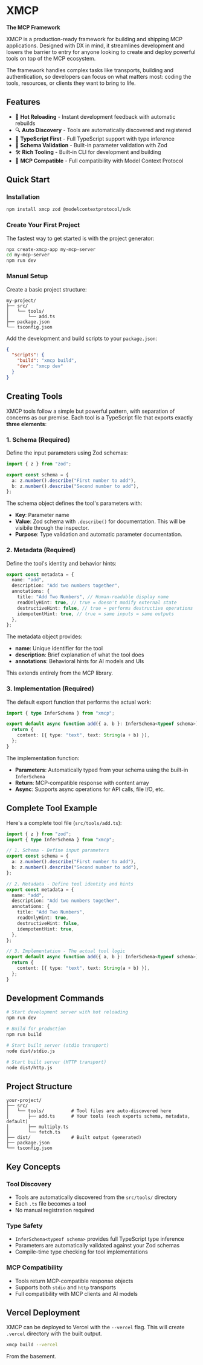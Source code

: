 # XMCP

**The MCP Framework**

XMCP is a production-ready framework for building and shipping MCP applications. Designed with DX in mind, it streamlines development and lowers the barrier to entry for anyone looking to create and deploy powerful tools on top of the MCP ecosystem.

The framework handles complex tasks like transports, building and authentication, so developers can focus on what matters most: coding the tools, resources, or clients they want to bring to life.

## Features

- 🚀 **Hot Reloading** - Instant development feedback with automatic rebuilds
- 🔍 **Auto Discovery** - Tools are automatically discovered and registered
- 📝 **TypeScript First** - Full TypeScript support with type inference
- 🎯 **Schema Validation** - Built-in parameter validation with Zod
- 🛠️ **Rich Tooling** - Built-in CLI for development and building
- 🔌 **MCP Compatible** - Full compatibility with Model Context Protocol

## Quick Start

### Installation

```bash
npm install xmcp zod @modelcontextprotocol/sdk
```

### Create Your First Project

The fastest way to get started is with the project generator:

```bash
npx create-xmcp-app my-mcp-server
cd my-mcp-server
npm run dev
```

### Manual Setup

Create a basic project structure:

```
my-project/
├── src/
│   └── tools/
│       └── add.ts
├── package.json
└── tsconfig.json
```

Add the development and build scripts to your `package.json`:

```json
{
  "scripts": {
    "build": "xmcp build",
    "dev": "xmcp dev"
  }
}
```

## Creating Tools

XMCP tools follow a simple but powerful pattern, with separation of concerns as our premise. Each tool is a TypeScript file that exports exactly **three elements**:

### 1. Schema (Required)

Define the input parameters using Zod schemas:

```typescript
import { z } from "zod";

export const schema = {
  a: z.number().describe("First number to add"),
  b: z.number().describe("Second number to add"),
};
```

The schema object defines the tool's parameters with:

- **Key**: Parameter name
- **Value**: Zod schema with `.describe()` for documentation. This will be visibile through the inspector.
- **Purpose**: Type validation and automatic parameter documentation.

### 2. Metadata (Required)

Define the tool's identity and behavior hints:

```typescript
export const metadata = {
  name: "add",
  description: "Add two numbers together",
  annotations: {
    title: "Add Two Numbers", // Human-readable display name
    readOnlyHint: true, // true = doesn't modify external state
    destructiveHint: false, // true = performs destructive operations
    idempotentHint: true, // true = same inputs = same outputs
  },
};
```

The metadata object provides:

- **name**: Unique identifier for the tool
- **description**: Brief explanation of what the tool does
- **annotations**: Behavioral hints for AI models and UIs

This extends entirely from the MCP library.

### 3. Implementation (Required)

The default export function that performs the actual work:

```typescript
import { type InferSchema } from "xmcp";

export default async function add({ a, b }: InferSchema<typeof schema>) {
  return {
    content: [{ type: "text", text: String(a + b) }],
  };
}
```

The implementation function:

- **Parameters**: Automatically typed from your schema using the built-in `InferSchema`
- **Return**: MCP-compatible response with content array
- **Async**: Supports async operations for API calls, file I/O, etc.

## Complete Tool Example

Here's a complete tool file (`src/tools/add.ts`):

```typescript
import { z } from "zod";
import { type InferSchema } from "xmcp";

// 1. Schema - Define input parameters
export const schema = {
  a: z.number().describe("First number to add"),
  b: z.number().describe("Second number to add"),
};

// 2. Metadata - Define tool identity and hints
export const metadata = {
  name: "add",
  description: "Add two numbers together",
  annotations: {
    title: "Add Two Numbers",
    readOnlyHint: true,
    destructiveHint: false,
    idempotentHint: true,
  },
};

// 3. Implementation - The actual tool logic
export default async function add({ a, b }: InferSchema<typeof schema>) {
  return {
    content: [{ type: "text", text: String(a + b) }],
  };
}
```

## Development Commands

```bash
# Start development server with hot reloading
npm run dev

# Build for production
npm run build

# Start built server (stdio transport)
node dist/stdio.js

# Start built server (HTTP transport)
node dist/http.js
```

## Project Structure

```
your-project/
├── src/
│   └── tools/          # Tool files are auto-discovered here
│       ├── add.ts      # Your tools (each exports schema, metadata, default)
│       ├── multiply.ts
│       └── fetch.ts
├── dist/               # Built output (generated)
├── package.json
└── tsconfig.json
```

## Key Concepts

### Tool Discovery

- Tools are automatically discovered from the `src/tools/` directory
- Each `.ts` file becomes a tool
- No manual registration required

### Type Safety

- `InferSchema<typeof schema>` provides full TypeScript type inference
- Parameters are automatically validated against your Zod schemas
- Compile-time type checking for tool implementations

### MCP Compatibility

- Tools return MCP-compatible response objects
- Supports both `stdio` and `http` transports
- Full compatibility with MCP clients and AI models

## Vercel Deployment

XMCP can be deployed to Vercel with the `--vercel` flag. This will create `.vercel` directory with the built output.

```bash
xmcp build --vercel
```

From the basement.
